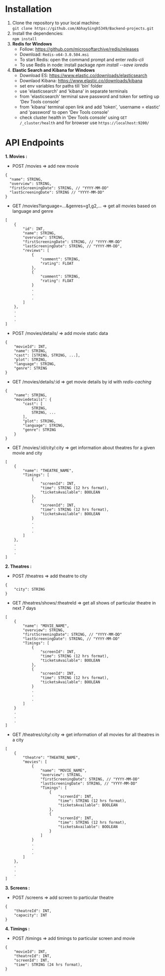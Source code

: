 # Installation
1. Clone the repository to your local machine:<br />
   ```git clone https://github.com/AbhaySingh5349/Backend-projects.git```
2. Install the dependencies:<br />
   ```npm install```
3. **Redis for Windows**<br />
   * Follow: https://github.com/microsoftarchive/redis/releases<br />
   * Download: ```Redis-x64-3.0.504.msi```<br />
   * To start Redis: open the command prompt and enter *redis-cli*<br />
   * To use Redis in node: install package *npm install --save ioredis*
4. **Elastic Search and Kibana for Windows**<br />
   * Download ES: https://www.elastic.co/downloads/elasticsearch<br />
   * Downlaod Kibana: https://www.elastic.co/downloads/kibana<br />
   * set env variables for paths till 'bin' folder<br />
   * use 'elasticsearch' and 'kibana' in separate terminals<br />
   * from 'elasticsearch' terminal save password and token for setting up 'Dev Tools console'<br />
   * from 'kibana' terminal open link and add 'token', 'username = elastic' and 'password' to open 'Dev Tools console'<br />
   * check cluster health in 'Dev Tools console' using ``` GET /_cluster/health ``` and for browser use ```https://localhost:9200/```

# API Endpoints
**1. Movies :**
   
  * POST /movies => add new movie
```
{
  "name": STRING,
  "overview": STRING,
  "firstScreeningDate": STRING, // "YYYY-MM-DD"
  "lastScreeningDate": STRING // "YYYY-MM-DD"
}
```
   * GET /movies?language=...&genres=g1,g2,... => get all movies based on language and genre
```
[
    {
        "id": INT,
        "name": STRING,
        "overview": STRING,
        "firstScreeningDate": STRING, // "YYYY-MM-DD"
        "lastScreeningDate": STRING, // "YYYY-MM-DD",
        "reviews": [
            {
                "comment": STRING,
                "rating": FLOAT
            },
            {
                "comment": STRING,
                "rating": FLOAT
            }
            .
            .
            .
        ]
    },
    .
    .
    .
]
```

   * POST /movies/details/ => add movie static data
```
{
    "movieId": INT,
    "name": STRING,
    "cast": [STRING, STRING, ...],
    "plot": STRING,
    "language": STRING,
    "genre": STRING
}
```

   * GET /movies/details/:id => get movie details by id with *redis-caching*
```
{
    "name": STRING,
    "moviedetails": {
        "cast": [
            STRING,
            STRING, ...
        ],
        "plot": STRING,
        "language": STRING,
        "genre": STRING
    }
}
```

   * GET /movies/:id/city/:city => get information about theatres for a given movie and city
```
[
    {
        "name": "THEATRE_NAME",
        "Timings": [
            {
                "screenId": INT,
                "time": STRING (12 hrs format),
                "ticketsAvailable": BOOLEAN
            },
            {
                "screenId": INT,
                "time": STRING (12 hrs format),
                "ticketsAvailable": BOOLEAN
            }
            .
            .
            .
        ]
    },
    .
    .
    .
]
```

**2. Theatres :**
   * POST /theatres => add theatre to city
```
{
    "city": STRING
}
```
   * GET /theatres/shows/:theatreId => get all shows of particular theatre in next 7 days
```
[
    {
        "name": "MOVIE_NAME",
        "overview": STRING,
        "firstScreeningDate": STRING, // "YYYY-MM-DD"
        "lastScreeningDate": STRING, // "YYYY-MM-DD"
        "Timings": [
            {
                "screenId": INT,
                "time": STRING (12 hrs format),
                "ticketsAvailable": BOOLEAN
            },
            {
                "screenId": INT,
                "time": STRING (12 hrs format),
                "ticketsAvailable": BOOLEAN
            }
            .
            .
            .
        ]
    }
    .
    .
    .
]
```
   * GET /theatres/city/:city => get information of all movies for all theatres in a city
```
[
    {
        "theatre": "THEATRE_NAME",
        "movies": [
            {
                "name": "MOVIE_NAME",
                "overview": STRING,
                "firstScreeningDate": STRING, // "YYYY-MM-DD"
                "lastScreeningDate": STRING, // "YYYY-MM-DD"
                "Timings": [
                    {
                        "screenId": INT,
                        "time": STRING (12 hrs format),
                        "ticketsAvailable": BOOLEAN
                    },
                    {
                        "screenId": INT,
                        "time": STRING (12 hrs format),
                        "ticketsAvailable": BOOLEAN
                    }
                ]
            }
            .
            .
            .
        ]
    },
    .
    .
    .
]
```

**3. Screens :**
  * POST /screens => add screen to particular theatre
```
{
    "theatreId": INT,
    "capacity": INT
}
```

**4. Timings :**
   * POST /timings => add timings to particular screen and movie
```
{
    "movieId": INT,
    "theatreId": INT,
    "screenId": INT,
    "time": STRING (24 hrs format),
}
```








